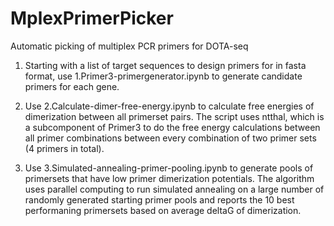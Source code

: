 # MplexPrimerPicker
Automatic picking of multiplex PCR primers for DOTA-seq

1. Starting with a list of target sequences to design primers for in fasta format, use 1.Primer3-primergenerator.ipynb to generate candidate primers for each gene.

2. Use 2.Calculate-dimer-free-energy.ipynb to calculate free energies of dimerization between all primerset pairs. The script uses ntthal, which is a subcomponent of Primer3 to do the free energy calculations between all primer combinations between every combination of two primer sets (4 primers in total).

3. Use 3.Simulated-annealing-primer-pooling.ipynb to generate pools of primersets that have low primer dimerization potentials. The algorithm uses parallel computing to run simulated annealing on a large number of randomly generated starting primer pools and reports the 10 best performaning primersets based on average deltaG of dimerization.

